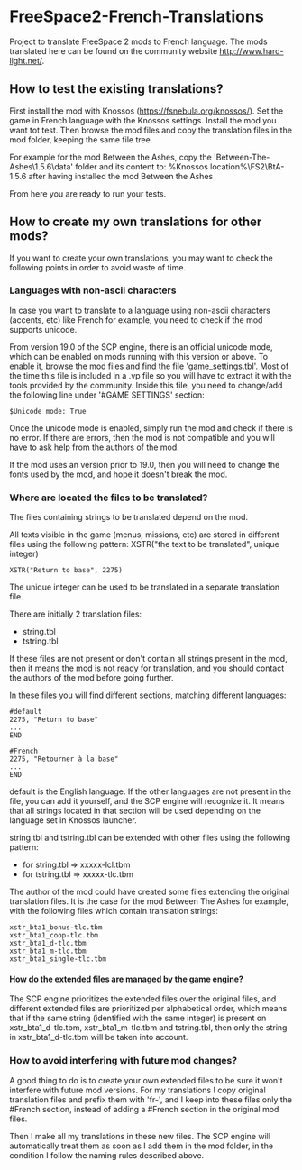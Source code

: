 # FreeSpace2-French-Translations

Project to translate FreeSpace 2 mods to French language.
The mods translated here can be found on the community website http://www.hard-light.net/.

## How to test the existing translations?

First install the mod with Knossos (https://fsnebula.org/knossos/).
Set the game in French language with the Knossos settings.
Install the mod you want tot test.
Then browse the mod files and copy the translation files in the mod folder, keeping the same file tree.

For example for the mod Between the Ashes, copy the 'Between-The-Ashes\1.5.6\data' folder and its content to: %Knossos location%\FS2\BtA-1.5.6 after having installed the mod Between the Ashes

From here you are ready to run your tests.

## How to create my own translations for other mods?

If you want to create your own translations, you may want to check the following points in order to avoid waste of time.

### Languages with non-ascii characters

In case you want to translate to a language using non-ascii characters (accents, etc) like French for example, you need to check if the mod supports unicode.

From version 19.0 of the SCP engine, there is an official unicode mode, which can be enabled on mods running with this version or above. To enable it, browse the mod files and find the file 'game_settings.tbl'. Most of the time this file is included in a .vp file so you will have to extract it with the tools provided by the community.
Inside this file, you need to change/add the following line under '#GAME SETTINGS' section: 

```
$Unicode mode: True
```

Once the unicode mode is enabled, simply run the mod and check if there is no error. If there are errors, then the mod is not compatible and you will have to ask help from the authors of the mod.


If the mod uses an version prior to 19.0, then you will need to change the fonts used by the mod, and hope it doesn't break the mod.

### Where are located the files to be translated?

The files containing strings to be translated depend on the mod.

All texts visible in the game (menus, missions, etc) are stored in different files using the following pattern:
XSTR("the text to be translated", unique integer)

```
XSTR("Return to base", 2275)
```

The unique integer can be used to be translated in a separate translation file.

There are initially 2 translation files:
- string.tbl
- tstring.tbl

If these files are not present or don't contain all strings present in the mod, then it means the mod is not ready for translation, and you should contact the authors of the mod before going further.

In these files you will find different sections, matching different languages:

```
#default
2275, "Return to base"
...
END

#French
2275, "Retourner à la base"
...
END
```

default is the English language. If the other languages are not present in the file, you can add it yourself, and the SCP engine will recognize it. It means that all strings located in that section will be used depending on the language set in Knossos launcher.

string.tbl and tstring.tbl can be extended with other files using the following pattern:
- for string.tbl => xxxxx-lcl.tbm
- for tstring.tbl => xxxxx-tlc.tbm

The author of the mod could have created some files extending the original translation files. It is the case for the mod Between The Ashes for example, with the following files which contain translation strings:

```
xstr_bta1_bonus-tlc.tbm
xstr_bta1_coop-tlc.tbm
xstr_bta1_d-tlc.tbm
xstr_bta1_m-tlc.tbm
xstr_bta1_single-tlc.tbm
```

#### How do the extended files are managed by the game engine?

The SCP engine prioritizes the extended files over the original files, and different extended files are prioritized per alphabetical order, which means that if the same string (identified with the same integer) is present on xstr_bta1_d-tlc.tbm, xstr_bta1_m-tlc.tbm and tstring.tbl, then only the string in xstr_bta1_d-tlc.tbm will be taken into account.

### How to avoid interfering with future mod changes?

A good thing to do is to create your own extended files to be sure it won't interfere with future mod versions. For my translations I copy original translation files and prefix them with 'fr-', and I keep into these files only the #French section, instead of adding a #French section in the original mod files.

Then I make all my translations in these new files. The SCP engine will automatically treat them as soon as I add them in the mod folder, in the condition I follow the naming rules described above.